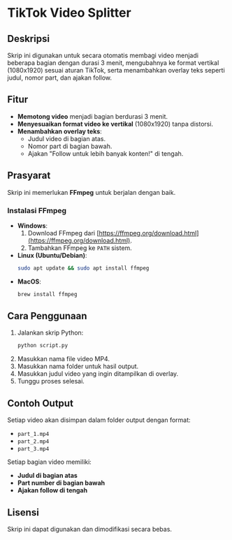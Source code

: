 # TikTok Video Splitter

## Deskripsi
Skrip ini digunakan untuk secara otomatis membagi video menjadi beberapa bagian dengan durasi 3 menit, mengubahnya ke format vertikal (1080x1920) sesuai aturan TikTok, serta menambahkan overlay teks seperti judul, nomor part, dan ajakan follow.

## Fitur
- **Memotong video** menjadi bagian berdurasi 3 menit.
- **Menyesuaikan format video ke vertikal** (1080x1920) tanpa distorsi.
- **Menambahkan overlay teks**:
  - Judul video di bagian atas.
  - Nomor part di bagian bawah.
  - Ajakan "Follow untuk lebih banyak konten!" di tengah.

## Prasyarat
Skrip ini memerlukan **FFmpeg** untuk berjalan dengan baik.

### **Instalasi FFmpeg**
- **Windows**:
  1. Download FFmpeg dari [https://ffmpeg.org/download.html](https://ffmpeg.org/download.html).
  2. Tambahkan FFmpeg ke `PATH` sistem.
- **Linux (Ubuntu/Debian)**:
  ```bash
  sudo apt update && sudo apt install ffmpeg
  ```
- **MacOS**:
  ```bash
  brew install ffmpeg
  ```

## Cara Penggunaan
1. Jalankan skrip Python:
   ```bash
   python script.py
   ```
2. Masukkan nama file video MP4.
3. Masukkan nama folder untuk hasil output.
4. Masukkan judul video yang ingin ditampilkan di overlay.
5. Tunggu proses selesai.

## Contoh Output
Setiap video akan disimpan dalam folder output dengan format:
- `part_1.mp4`
- `part_2.mp4`
- `part_3.mp4`

Setiap bagian video memiliki:
- **Judul di bagian atas**
- **Part number di bagian bawah**
- **Ajakan follow di tengah**

## Lisensi
Skrip ini dapat digunakan dan dimodifikasi secara bebas.

